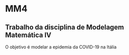 # MM4

## Trabalho da disciplina de Modelagem Matemática IV

O objetivo é modelar a epidemia da COVID-19 na Itália
